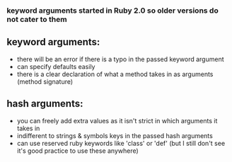 
### keyword arguments started in Ruby 2.0 so older versions do not cater to them


## keyword arguments:
- there will be an error if there is a typo in the passed keyword argument
- can specify defaults easily
- there is a clear declaration of what a method takes in as arguments (method signature)

## hash arguments:
- you can freely add extra values as it isn't strict in which arguments it takes in
- indifferent to strings & symbols keys in the passed hash arguments
- can use reserved ruby keywords like 'class' or 'def' (but I still don't see it's good practice to use these anywhere)